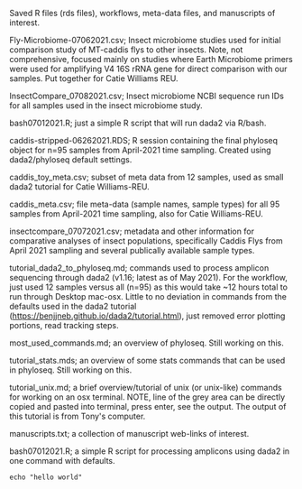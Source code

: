 Saved R files (rds files), workflows, meta-data files, and manuscripts of interest.

Fly-Microbiome-07062021.csv; Insect microbiome studies used for initial comparison study of MT-caddis flys to other insects. Note, not comprehensive, focused mainly on studies where Earth Microbiome primers were used for amplifying V4 16S rRNA gene for direct comparison with our samples. Put together for Catie Williams REU.

InsectCompare_07082021.csv; Insect microbiome NCBI sequence run IDs for all samples used in the insect microbiome study.

bash07012021.R; just a simple R script that will run dada2 via R/bash. 

caddis-stripped-06262021.RDS; R session containing the final phyloseq object for n=95 samples from April-2021 time sampling. Created using dada2/phyloseq default settings.

caddis_toy_meta.csv; subset of meta data from 12 samples, used as small dada2 tutorial for Catie Williams-REU.

caddis_meta.csv; file meta-data (sample names, sample types) for all 95 samples from April-2021 time sampling, also for Catie Williams-REU.

insectcompare_07072021.csv; metadata and other information for comparative analyses of insect populations, specifically Caddis Flys from April 2021 sampling and several publically available sample types.

tutorial_dada2_to_phyloseq.md; commands used to process amplicon sequencing through dada2 (v1.16; latest as of May 2021). For the workflow, just used 12 samples
versus all (n=95) as this would take ~12 hours total to run through Desktop mac-osx.
Little to no deviation in commands from the defaults used in the dada2 tutorial (https://benjjneb.github.io/dada2/tutorial.html), just removed error plotting portions, read tracking steps.

most_used_commands.md; an overview of phyloseq. Still working on this.

tutorial_stats.mds; an overview of some stats commands that can be used in phyloseq. Still working on this.

tutorial_unix.md; a brief overview/tutorial of unix (or unix-like) commands for working on an osx terminal. NOTE, line of the grey area can be directly copied and 
pasted into terminal, press enter, see the output. The output of this tutorial is from Tony's computer.

manuscripts.txt; a collection of manuscript web-links of interest.

bash07012021.R; a simple R script for processing amplicons using dada2 in one command with defaults. 

```
echo "hello world"
```
